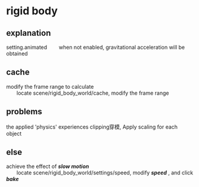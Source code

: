# rigid body
## explanation
setting.animated
&emsp;&emsp;when not enabled, gravitational acceleration will be obtained  
## cache
modify the frame range to calculate  
&emsp;&emsp;locate scene/rigid\_body\_world/cache, modify the frame range  
## problems
the applied 'physics' experiences clipping穿模, Apply scaling for each object
## else
achieve the effect of ***slow motion***  
&emsp;&emsp;locate scene/rigid\_body\_world/settings/speed, modify ***speed*** , and click ***bake***  

